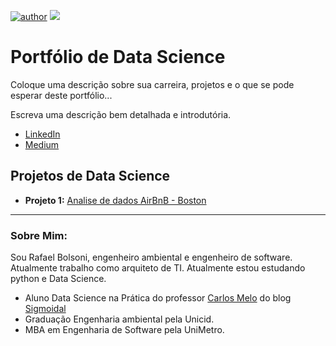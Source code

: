 [![author](https://img.shields.io/badge/author-rbolsoni-orange.svg)](www.linkedin.com/in/rafabolsoni) [![](https://img.shields.io/badge/python-3.5+-blue.svg)](https://www.python.org/downloads/release/python-365/)

# Portfólio de Data Science

Coloque uma descrição sobre sua carreira, projetos e o que se pode esperar deste portfólio...

Escreva uma descrição bem detalhada e introdutória.

* [LinkedIn](https://www.linkedin.com/in/rafabolsoni/)
* [Medium](https://medium.com/@rafabolsoni)

## Projetos de Data Science

* **Projeto 1:** [Analise de dados AirBnB - Boston](https://github.com/rbolsoni)

---

### Sobre Mim:

Sou Rafael Bolsoni, engenheiro ambiental e engenheiro de software. Atualmente trabalho como arquiteto de TI. Atualmente estou estudando python e Data Science.

* Aluno Data Science na Prática do professor [Carlos Melo](https://github.com/carlosfab) do blog [Sigmoidal](sigmoidal.ai)
* Graduação Engenharia ambiental pela Unicid.
* MBA em Engenharia de Software pela UniMetro.

